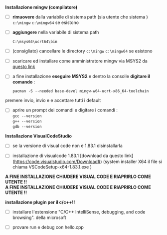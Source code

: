 
**Installazione mingw (compilatore)** 

- [ ]  **rimuovere** dalla variabile di sistema path (sia utente che sistema ) `c:\mingw`  `c:\mingw64`  se esistono
- [ ]  **aggiungere** nella variabile di sistema path

      `C:\msys64\ucrt64\bin` 
- [ ]  (consigliato) cancellare le directory `c:\mingw`  `c:\mingw64`  se esistono
- [ ]  scaricare ed installare come amministratore mingw via MSYS2  da [questo link](https://github.com/msys2/msys2-installer/releases/download/2023-05-26/msys2-x86_64-20230526.exe )
- [ ]  a fine installazione **eseguire MSYS2** e dentro la consolle **digitare il comando** :

      `pacman -S --needed base-devel mingw-w64-ucrt-x86_64-toolchain`
      
premere invio, invio e  e accettare tutti i default 

- [ ]  aprire un prompt dei comandi  e digitare i comandi :
\
`gcc --version`\
`g++ --version`\
`gdb --version`

**Installazione VisualCodeStudio**

- [ ]  se la versione di visual code non è 1.83.1  disinstallarla

- [ ]  installazione di visualcode 1.83.1  [download da questo link] (https://code.visualstudio.com/Download#) (system installer X64 il file si chiama VSCodeSetup-x64-1.83.1.exe ) 

**A FINE INSTALLAZIONE CHIUDERE VISUAL CODE E RIAPRIRLO COME UTENTE !!**\
**A FINE INSTALLAZIONE CHIUDERE VISUAL CODE E RIAPRIRLO COME UTENTE !!**



**installazione plugin per il c/c++!!**

- [ ]  installare l'estensione "C/C++ IntelliSense, debugging, and code browsing". della microsoft


- [ ]  provare run e debug con hello.cpp 
